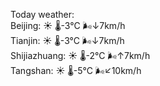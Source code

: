Today weather:  
Beijing: ☀️   🌡️-3°C 🌬️↓7km/h  
Tianjin: ☀️   🌡️-3°C 🌬️↓7km/h  
Shijiazhuang: ☀️   🌡️-2°C 🌬️↑7km/h  
Tangshan: ☀️   🌡️-5°C 🌬️↙10km/h  
